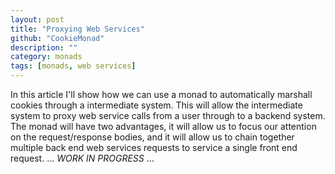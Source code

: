```yaml
---
layout: post
title: "Proxying Web Services"
github: "CookieMonad"
description: ""
category: monads
tags: [monads, web services]
---
```

In this article I'll show how we can use a monad to automatically marshall cookies through a intermediate system. This will allow the intermediate system to proxy web service calls from a user through to a backend system. The monad will have two advantages, it will allow us to focus our attention on the request/response bodies, and it will allow us to chain together multiple back end web services requests to service a single front end request.
... *WORK IN PROGRESS* ...
